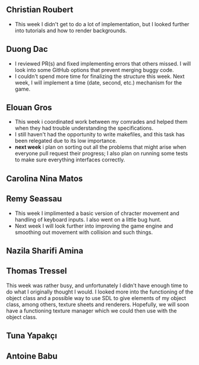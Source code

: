 ## Christian Roubert

 - This week I didn't get to do a lot of implementation, but I looked further into tutorials and how to render backgrounds.

## Duong Dac

- I reviewed PR(s) and fixed implementing errors that others missed. I will look into some GitHub options that prevent merging buggy code.
- I couldn't spend more time for finalizing the structure this week. Next week, I will implement a time (date, second, etc.) mechanism for the game.

## Elouan Gros
- This week i coordinated work between my comrades and helped them when they had trouble understanding the specifications.
- I still haven't had the opportunity to write makefiles, and this task has been relegated due to its low importance.
- **next week** i plan on sorting out all the problems that might arise when everyone pull request their progress; 
I also plan on running some tests to make sure everything interfaces correctly.

## Carolina Nina Matos

## Remy Seassau

 - This week I implimented a basic version of chracter movement and handling of keyboard inputs. I also went on a little bug hunt.
 - Next week I will look further into improving the game engine and smoothing out movement with collision and such things.

## Nazila Sharifi Amina

## Thomas Tressel
This week was rather busy, and unfortunately I didn't have enough time to do what I originally thought I would. I looked more into the functioning of the object class and a possible way to use SDL to give elements of my object class, among others, texture sheets and renderers. Hopefully, we will soon have a functioning texture manager which we could then use with the object class.
## Tuna Yapakçı

## Antoine Babu

